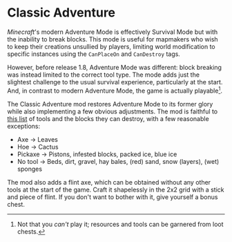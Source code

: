# Classic Adventure

_Minecraft_'s modern Adventure Mode is effectively Survival Mode but with the inability to break blocks. This mode is useful for mapmakers who wish to keep their creations unsullied by players, limiting world modification to specific instances using the `CanPlaceOn` and `CanDestroy` tags.

However, before release 1.8, Adventure Mode was different: block breaking was instead limited to the correct tool type. The mode adds just the slightest challenge to the usual survival experience, particularly at the start. And, in contrast to modern Adventure Mode, the game is actually playable[^1].

The Classic Adventure mod restores Adventure Mode to its former glory while also implementing a few obvious adjustments. The mod is faithful to [this list](https://minecraft.fandom.com/wiki/Adventure/Before_1.8) of tools and the blocks they can destroy, with a few reasonable exceptions:

- Axe -> Leaves
- Hoe -> Cactus
- Pickaxe -> Pistons, infested blocks, packed ice, blue ice
- No tool -> Beds, dirt, gravel, hay bales, (red) sand, snow (layers), (wet) sponges

The mod also adds a flint axe, which can be obtained without any other tools at the start of the game. Craft it shapelessly in the 2x2 grid with a stick and piece of flint. If you don't want to bother with it, give yourself a bonus chest.

[^1]: Not that you _can't_ play it; resources and tools can be garnered from loot chests.
